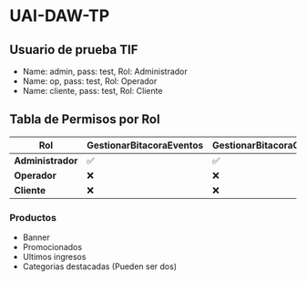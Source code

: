 # UAI-DAW-TP

## Usuario de prueba TIF

- Name: admin, pass: test, Rol: Administrador
- Name: op, pass: test, Rol: Operador
- Name: cliente, pass: test, Rol: Cliente

## Tabla de Permisos por Rol

| **Rol**           | GestionarBitacoraEventos | GestionarBitacoraCambios | GestionarBackup | ABMUsuarios | ABMProductos | AgregarProducto | BajarProducto | ModificarProducto |  VerProductos |
| ----------------- | ------------------------ | ------------------------ | --------------- | ----------- | ------------ | --------------- | ------------- | ----------------- | ------------ |
| **Administrador** | ✅                        | ✅                        | ✅               | ✅           | ✅            | ✅               | ✅             | ✅                 | ✅            |
| **Operador**      | ❌                        | ❌                        | ❌               | ❌           | ✅            | ✅               | ❌             | ✅                 | ✅            |
| **Cliente**       | ❌                        | ❌                        | ❌               | ❌           | ❌            | ❌               | ❌             | ❌                 | ✅            |

### Productos

- Banner
- Promocionados
- Ultimos ingresos
- Categorias destacadas (Pueden ser dos)
